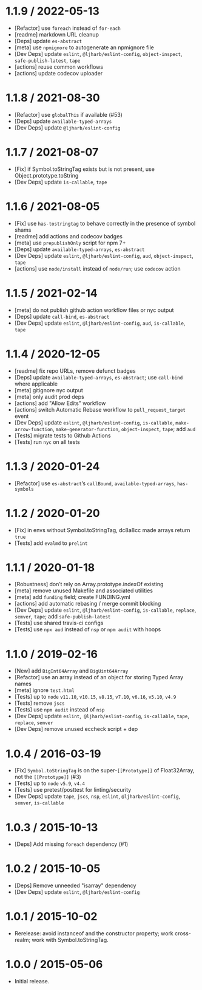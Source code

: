 1.1.9 / 2022-05-13
=================

* [Refactor] use `foreach` instead of `for-each`
* [readme] markdown URL cleanup
* [Deps] update `es-abstract`
* [meta] use `npmignore` to autogenerate an npmignore file
* [Dev Deps] update `eslint`, `@ljharb/eslint-config`, `object-inspect`, `safe-publish-latest`, `tape`
* [actions] reuse common workflows
* [actions] update codecov uploader

1.1.8 / 2021-08-30
=================

* [Refactor] use `globalThis` if available (#53)
* [Deps] update `available-typed-arrays`
* [Dev Deps] update `@ljharb/eslint-config`

1.1.7 / 2021-08-07
=================

* [Fix] if Symbol.toStringTag exists but is not present, use Object.prototype.toString
* [Dev Deps] update `is-callable`, `tape`

1.1.6 / 2021-08-05
=================

* [Fix] use `has-tostringtag` to behave correctly in the presence of symbol shams
* [readme] add actions and codecov badges
* [meta] use `prepublishOnly` script for npm 7+
* [Deps] update `available-typed-arrays`, `es-abstract`
* [Dev Deps] update `eslint`, `@ljharb/eslint-config`, `aud`, `object-inspect`, `tape`
* [actions] use `node/install` instead of `node/run`; use `codecov` action

1.1.5 / 2021-02-14
=================

* [meta] do not publish github action workflow files or nyc output
* [Deps] update `call-bind`, `es-abstract`
* [Dev Deps] update `eslint`, `@ljharb/eslint-config`, `aud`, `is-callable`, `tape`

1.1.4 / 2020-12-05
=================

* [readme] fix repo URLs, remove defunct badges
* [Deps] update `available-typed-arrays`, `es-abstract`; use `call-bind` where applicable
* [meta] gitignore nyc output
* [meta] only audit prod deps
* [actions] add "Allow Edits" workflow
* [actions] switch Automatic Rebase workflow to `pull_request_target` event
* [Dev Deps] update `eslint`, `@ljharb/eslint-config`, `is-callable`, `make-arrow-function`, `make-generator-function`, `object-inspect`, `tape`;
  add `aud`
* [Tests] migrate tests to Github Actions
* [Tests] run `nyc` on all tests

1.1.3 / 2020-01-24
=================

* [Refactor] use `es-abstract`’s `callBound`, `available-typed-arrays`, `has-symbols`

1.1.2 / 2020-01-20
=================

* [Fix] in envs without Symbol.toStringTag, dc8a8cc made arrays return `true`
* [Tests] add `evalmd` to `prelint`

1.1.1 / 2020-01-18
=================

* [Robustness] don’t rely on Array.prototype.indexOf existing
* [meta] remove unused Makefile and associated utilities
* [meta] add `funding` field; create FUNDING.yml
* [actions] add automatic rebasing / merge commit blocking
* [Dev Deps] update `eslint`, `@ljharb/eslint-config`, `is-callable`, `replace`, `semver`, `tape`; add `safe-publish-latest`
* [Tests] use shared travis-ci configs
* [Tests] use `npx aud` instead of `nsp` or `npm audit` with hoops

1.1.0 / 2019-02-16
=================

* [New] add `BigInt64Array` and `BigUint64Array`
* [Refactor] use an array instead of an object for storing Typed Array names
* [meta] ignore `test.html`
* [Tests] up to `node` `v11.10`, `v10.15`, `v8.15`, `v7.10`, `v6.16`, `v5.10`, `v4.9`
* [Tests] remove `jscs`
* [Tests] use `npm audit` instead of `nsp`
* [Dev Deps] update `eslint`,` @ljharb/eslint-config`, `is-callable`, `tape`, `replace`, `semver`
* [Dev Deps] remove unused eccheck script + dep

1.0.4 / 2016-03-19
=================

* [Fix] `Symbol.toStringTag` is on the super-`[[Prototype]]` of Float32Array, not the `[[Prototype]]` (#3)
* [Tests] up to `node` `v5.9`, `v4.4`
* [Tests] use pretest/posttest for linting/security
* [Dev Deps] update `tape`, `jscs`, `nsp`, `eslint`, `@ljharb/eslint-config`, `semver`, `is-callable`

1.0.3 / 2015-10-13
=================

* [Deps] Add missing `foreach` dependency (#1)

1.0.2 / 2015-10-05
=================

* [Deps] Remove unneeded "isarray" dependency
* [Dev Deps] update `eslint`, `@ljharb/eslint-config`

1.0.1 / 2015-10-02
=================

* Rerelease: avoid instanceof and the constructor property; work cross-realm; work with Symbol.toStringTag.

1.0.0 / 2015-05-06
=================

* Initial release.
